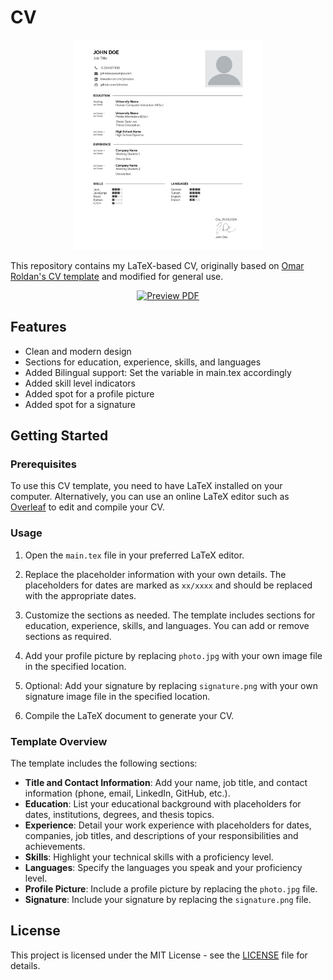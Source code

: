 # CV
<div align="center">
<img alt="Portfolio" src="/preview.jpg" width="60%">
</div>

This repository contains my LaTeX-based CV, originally based on [Omar Roldan's CV template](https://overleaf.com/latex/templates/cv-developer/rdycxzvvnvcc) and modified for general use. 

<div align="center">
  <a href="https://latexonline.cc/compile?git=https://github.com/yunuseyvz/cv&target=tex/main.tex&command=pdflatex">
    <img src="https://img.shields.io/badge/Preview-View%20PDF-blue?style=for-the-badge&logo=adobe-acrobat-reader" alt="Preview PDF">
  </a>
</div>

## Features

- Clean and modern design
- Sections for education, experience, skills, and languages
- Added Bilingual support: Set the variable in main.tex accordingly
- Added skill level indicators
- Added spot for a profile picture
- Added spot for a signature

## Getting Started

### Prerequisites

To use this CV template, you need to have LaTeX installed on your computer.
Alternatively, you can use an online LaTeX editor such as [Overleaf](https://www.overleaf.com/) to edit and compile your CV.

### Usage

1. Open the `main.tex` file in your preferred LaTeX editor.

2. Replace the placeholder information with your own details. The placeholders for dates are marked as `xx/xxxx` and should be replaced with the appropriate dates.

3. Customize the sections as needed. The template includes sections for education, experience, skills, and languages. You can add or remove sections as required.

4. Add your profile picture by replacing `photo.jpg` with your own image file in the specified location.

5. Optional: Add your signature by replacing `signature.png` with your own signature image file in the specified location.

6. Compile the LaTeX document to generate your CV.

### Template Overview

The template includes the following sections:

- **Title and Contact Information**: Add your name, job title, and contact information (phone, email, LinkedIn, GitHub, etc.).
- **Education**: List your educational background with placeholders for dates, institutions, degrees, and thesis topics.
- **Experience**: Detail your work experience with placeholders for dates, companies, job titles, and descriptions of your responsibilities and achievements.
- **Skills**: Highlight your technical skills with a proficiency level.
- **Languages**: Specify the languages you speak and your proficiency level.
- **Profile Picture**: Include a profile picture by replacing the `photo.jpg` file.
- **Signature**: Include your signature by replacing the `signature.png` file.

## License

This project is licensed under the MIT License - see the [LICENSE](LICENSE) file for details.

